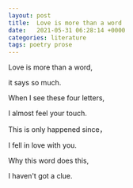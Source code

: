 ```yaml
---
layout: post
title:  Love is more than a word
date:   2021-05-31 06:28:14 +0000
categories: literature
tags: poetry prose
---
```


Love is more than a word,

it says so much.

When I see these four letters,

I almost feel your touch.

This is only happened since，

I fell in love with you.

Why this word does this,

I haven't got a clue.